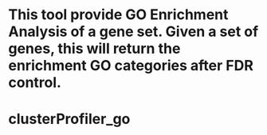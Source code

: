 # This tool provide GO Enrichment Analysis of a gene set. Given a set of genes, this will return the enrichment GO categories after FDR control.
# clusterProfiler_go
